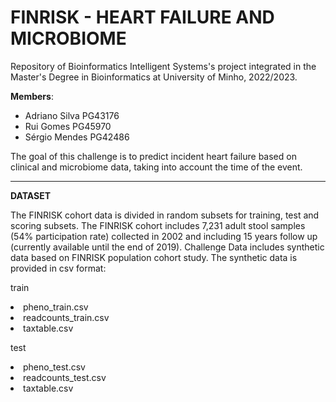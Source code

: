 # FINRISK - HEART FAILURE AND MICROBIOME

Repository of Bioinformatics Intelligent Systems's project integrated in the Master's Degree in Bioinformatics at University of Minho, 2022/2023.

**Members**:
<ul>
  <li>Adriano Silva PG43176</li>
  <li>Rui Gomes PG45970</li>
  <li>Sérgio Mendes PG42486</li>
</ul>

The goal of this challenge is to predict incident heart failure based on clinical and microbiome data, taking into account the time of the event.

-----------
**DATASET**

The FINRISK cohort data is divided in random subsets for training, test and scoring subsets. The FINRISK cohort includes 7,231 adult stool samples (54% participation rate) collected in 2002 and including 15 years follow up (currently available until the end of 2019). Challenge Data includes synthetic data based on FINRISK population cohort study.
The synthetic data is provided in csv format:

train
 <li>pheno_train.csv</li>
  <li>readcounts_train.csv</li>
  <li>taxtable.csv</li>
</ul>

test
 <li>pheno_test.csv</li>
  <li>readcounts_test.csv</li>
  <li>taxtable.csv</li>
</ul>













